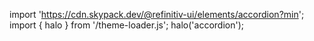 <!--
type: template
name: accordion
-->

import 'https://cdn.skypack.dev/@refinitiv-ui/elements/accordion?min';
import { halo } from '/theme-loader.js';
halo('accordion');